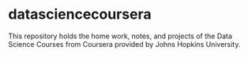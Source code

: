# datasciencecoursera
This repository holds the home work, notes, and projects of the Data Science Courses from Coursera provided by Johns Hopkins University.
